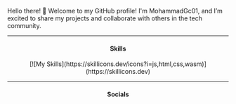 Hello there! 👋
Welcome to my GitHub profile! I'm MohammadGc01, and I’m excited to share my projects and collaborate with others in the tech community.

<!--🔭 I’m currently working on:
Developing web applications using HTML, CSS, and JavaScript.
Building backend services with Node.js and MySQL.
🌱 I’m currently learning:
Advanced concepts in JavaScript and exploring React for frontend development.
Enhancing my skills in Bootstrap for responsive design.
👯 I’m looking to collaborate on:
Open-source projects that involve web development.
Any innovative ideas that can benefit from my skill set!
🤔 I’m looking for help with:
Best practices in Node.js and MySQL integration.
Improving my knowledge in API development.
💬 Ask me about:
Web development techniques and best practices.
My experiences with different frameworks and libraries.
📫 How to reach me:
You can contact me via my email or connect with me on LinkedIn.
😄 Pronouns:
He/Him
⚡ Fun fact:
I love exploring new technologies and am always on the lookout for interesting coding challenges!
-->

<hr>
<div align="center">
  <h4>Skills</h4>
[![My Skills](https://skillicons.dev/icons?i=js,html,css,wasm)](https://skillicons.dev)
</div>



<hr>
<div align="center">
  <h4>Socials</h4>
  <a href="#"></a>
</div>
